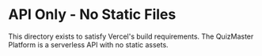 # API Only - No Static Files

This directory exists to satisfy Vercel's build requirements. 
The QuizMaster Platform is a serverless API with no static assets.